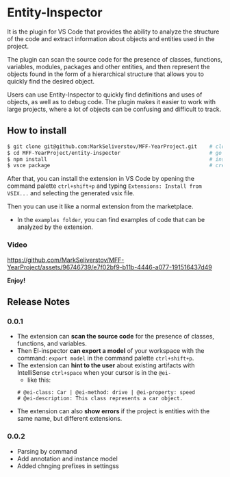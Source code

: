 # Entity-Inspector

It is the plugin for VS Code that provides the ability to analyze the structure of the code and extract information about objects and entities used in the project.

The plugin can scan the source code for the presence of classes, functions, variables, modules, packages and other entities, and then represent the objects found in the form of a hierarchical structure that allows you to quickly find the desired object.

Users can use Entity-Inspector to quickly find definitions and uses of objects, as well as to debug code. The plugin makes it easier to work with large projects, where a lot of objects can be confusing and difficult to track.

## How to install

```bash
$ git clone git@github.com:MarkSeliverstov/MFF-YearProject.git    # clone the repository
$ cd MFF-YearProject/entity-inspector                             # go to the extension folder
$ npm install                                                     # install npm packages
$ vsce package                                                    # create vsix package
```

After that, you can install the extension in VS Code by opening the command palette `ctrl+shift+p` and typing `Extensions: Install from VSIX...` and selecting the generated vsix file. 

Then you can use it like a normal extension from the marketplace.

- In the `examples folder`, you can find examples of code that can be analyzed by the extension.

### Video


https://github.com/MarkSeliverstov/MFF-YearProject/assets/96746739/e7f02bf9-b11b-4446-a077-191516437d49

**Enjoy!**

## Release Notes

### 0.0.1

- The extension can **scan the source code** for the presence of classes, functions, and variables. 
- Then EI-inspector **can export a model** of your workspace with the command: `export model` in the command palette `ctrl+shift+p`.
- The extension can **hint to the user** about existing artifacts with IntelliSense `ctrl+space` when your cursor is in the `@ei-`
    - like this:
    ```
    # @ei-class: Car | @ei-method: drive | @ei-property: speed
    # @ei-description: This class represents a car object.
    ```
- The extension can also **show errors** if the project is entities with the same name, but different extensions.

### 0.0.2

- Parsing by command
- Add annotation and instance model
- Added chnging prefixes in settingss
